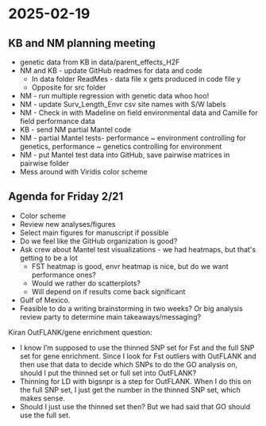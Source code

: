# 2025-02-19
## KB and NM planning meeting
- genetic data from KB in data/parent_effects_H2F
- NM and KB - update GitHub readmes for data and code
  - In data folder ReadMes - data file x gets produced in code file y
  - Opposite for src folder
- NM - run multiple regression with genetic data whoo hoo!
- NM - update Surv_Length_Envr csv site names with S/W labels
- NM - Check in with Madeline on field environmental data and Camille for field performance data
- KB - send NM partial Mantel code
- NM - partial Mantel tests- performance ~ environment controlling for genetics, performance ~ genetics controlling for environment
- NM - put Mantel test data into GitHub, save pairwise matrices in pairwise folder
- Mess around with Viridis color scheme

## Agenda for Friday 2/21
- Color scheme
- Review new analyses/figures
- Select main figures for manuscript if possible
- Do we feel like the GitHub organization is good?
- Ask crew about Mantel test visualizations - we had heatmaps, but that's getting to be a lot
  - FST heatmap is good, envr heatmap is nice, but do we want performance ones?
  - Would we rather do scatterplots?
  - Will depend on if results come back significant
- Gulf of Mexico.
- Feasible to do a writing brainstorming in two weeks? Or big analysis review party to determine main takeaways/messaging?

Kiran OutFLANK/gene enrichment question:
- I know I’m supposed to use the thinned SNP set for Fst and the full SNP set for gene enrichment. Since I look for Fst outliers with OutFLANK and then use that data to decide which SNPs to do the GO analysis on, should I put the thinned set or full set into OutFLANK?
- Thinning for LD with bigsnpr is a step for OutFLANK. When I do this on the full SNP set, I just get the number in the thinned SNP set, which makes sense.
- Should I just use the thinned set then? But we had said that GO should use the full set. 

